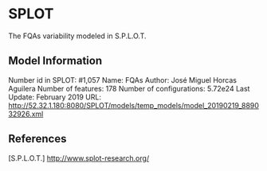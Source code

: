 # SPLOT
The FQAs variability modeled in S.P.L.O.T.

## Model Information
Number id in SPLOT: #1,057
Name: FQAs
Author: José Miguel Horcas Aguilera
Number of features: 178
Number of configurations: 5.72e24
Last Update: February 2019
URL: http://52.32.1.180:8080/SPLOT/models/temp_models/model_20190219_889032926.xml


## References
[S.P.L.O.T.] http://www.splot-research.org/